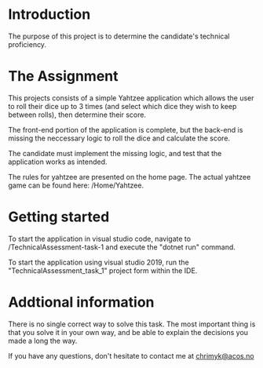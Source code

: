 # Introduction 
The purpose of this project is to determine the candidate's technical proficiency. 

# The Assignment

This projects consists of a simple Yahtzee application which allows the user to roll their dice up to 3 times (and select which dice they wish to keep between rolls), then determine their score. 

The front-end portion of the application is complete, but the back-end is missing the neccessary logic to roll the dice and calculate the score. 

The candidate must implement the missing logic, and test that the application works as intended.

The rules for yahtzee are presented on the home page. The actual yahtzee game can be found here: /Home/Yahtzee.

# Getting started

To start the application in visual studio code, navigate to /TechnicalAssessment-task-1 and execute the "dotnet run" command.

To start the application using visual studio 2019, run the "TechnicalAssessment_task_1" project form within the IDE.

# Addtional information

There is no single correct way to solve this task. The most important thing is that you solve it in your own way, and be able to explain the decisions you made a long the way.

If you have any questions, don't hesitate to contact me at chrimyk@acos.no